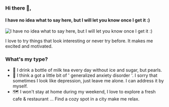 ### Hi there 👋,  
#### I have no idea what to say here, but I will let you know once I get it :)
![I have no idea what to say here, but I will let you know once I get it :)](https://user-images.githubusercontent.com/39761827/90970788-a1497b00-e53b-11ea-9b36-8c5e8984a7f4.png)

I love to try things that look interesting or never try before. It makes me excited and motivated. 

### What's my type?
- 🥛 I drink a bottle of milk tea every day without ice and sugar, but pearls.
- 🤯 I think a got a little bit of ' generalized anxiety disorder '. I sorry that sometimes I look like depression, just leave me alone. I can address it by myself.
- 🗺 I won't stay at home during my weekend, I love to explore a fresh cafe & restaurant ...  Find a cozy spot in a city make me relax.



